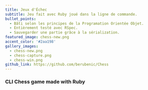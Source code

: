 ```yaml
---
title: Jeux d'Échec
subtitle: Jeu fait avec Ruby joué dans la ligne de commande.
bullet_points: 
  - Bâti selon les principes de la Programation Orientée Objet.
  - Entièrement testé avec RSpec.
  - Sauvegarder une partie grâce à la sérialization.
featured_image: chess-new.png
accent_color: '#2aa198'
gallery_images:
  - chess-new.png
  - chess-capture.png
  - chess-win.png
github_link: https://github.com/berubenic/Chess
---
```

### CLI Chess game made with Ruby

